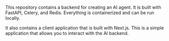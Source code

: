 This repository contains a backend for creating an AI agent. It is built with FastAPI, Celery, and Redis. Everything is containerized and can be run locally.

It also contains a client application that is built with Next.js. This is a simple application that allows you to interact with the AI backend.